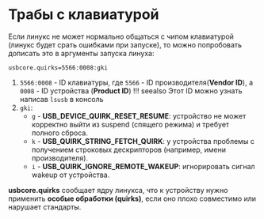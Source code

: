 # Трабы с клавиатурой
Если линукс не может нормально общаться с чипом клавиатурой (линукс будет срать ошибками при запуске), то можно попробовать дописать это в аргументы запуска линуха:
```
usbcore.quirks=5566:0008:gki
```
1. `5566:0008` - ID клавиатуры, где `5566` - ID производителя(**Vendor ID**), а `0008` - ID устройства (**Product ID**)
!!! seealso
    Этот ID можно узнать написав `lsusb` в консоль
2. `gki`:
    - `g` -  **USB_DEVICE_QUIRK_RESET_RESUME**: устройство не может корректно выйти из suspend (спящего режима) и требует полного сброса.
    - `k` - **USB_QUIRK_STRING_FETCH_QUIRK**: у устройства проблемы с получением строковых дескрипторов (например, имени производителя).
    - `i` - **USB_QUIRK_IGNORE_REMOTE_WAKEUP**: игнорировать сигнал wakeup от устройства.

**usbcore.quirks** сообщает ядру линукса, что к устройству нужно применить **особые обработки (quirks)**, если оно плохо совместимо или нарушает стандарты.